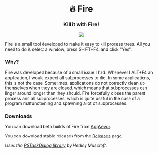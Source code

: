 <h1 align="center">🔥 Fire</h1>
<h3 align="center">Kill it with Fire!</h3>
<p align="center">
    <a href="https://ci.appveyor.com/project/LewisTehMinerz/Fire">
        <img src="https://img.shields.io/appveyor/ci/LewisTehMinerz/Fire.svg?style=for-the-badge&logo=appveyor">
    </a>
</p>

Fire is a small tool developed to make it easy to kill process trees. All you need to do is select a window, press SHIFT+F4, and click "Yes".

### Why?
Fire was developed because of a small issue I had. Whenever I ALT+F4 an application, I would expect all subprocesses to die. In some applications, this is not the case. Sometimes, applications do not correctly clean up themselves when they are closed, which means that subprocesses can linger around longer than they should. Fire forcefully closes the parent process and all subprocesses, which is quite useful in the case of a program malfunctioning and spawning a lot of subprocesses.

### Downloads
You can download beta builds of Fire from [AppVeyor](https://ci.appveyor.com/project/LewisTehMinerz/Fire).

You can download stable releases from the [Releases](https://github.com/LewisTehMinerz/Fire/releases) page.

*Uses the [PSTaskDialog library](https://www.codeproject.com/Articles/21276/Vista-TaskDialog-Wrapper-and-Emulator) by Hedley Muscroft.*